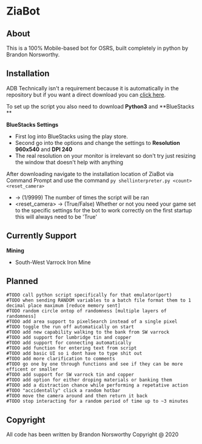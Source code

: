 # ZiaBot

## About

This is a 100% Mobile-based bot for OSRS, built completely in python by Brandon Norsworthy.

## Installation

ADB Technically isn't a requirement because it is automatically in the repository but if you want a direct download you can [click here](https://dl.google.com/android/repository/platform-tools-latest-windows.zip).

To set up the script you also need to download **Python3** and **BlueStacks **

**BlueStacks Settings**
* First log into BlueStacks using the play store.
* Second go into the options and change the settings to **Resolution 960x540** and **DPI 240**
* The real resolution on your monitor is irrelevant so don't try just resizing the window that doesn't help with anything

After downloading navigate to the installation location of ZiaBot via Command Prompt and use the command `py shellinterpreter.py <count> <reset_camera>`
* <count> -> (1/9999) The number of times the script will be ran
* <reset_camera> -> (True/False) Whether or not you need your game set to the specific settings for the bot to work correctly on the first startup this will always need to be 'True'

## Currently Support

**Mining**
* South-West Varrock Iron Mine

## Planned
```
#TODO call python script specifically for that emulator(port)
#TODO when sending RANDOM variables to a batch file format them to 1 decimal place maximum [reduce memory sent]
#TODO random circle ontop of randomness [multiple layers of randomness]
#TODO add area support to pixelSearch instead of a single pixel
#TODO toggle the run off automatically on start
#TODO add new capability walking to the bank from SW varrock
#TODO add support for lumbridge tin and copper
#TODO add support for connecting automatically
#TODO add function for entering text from script
#TODO add basic UI so i dont have to type shit out
#TODO add more clarification to comments
#TODO go one by one through functions and see if they can be more efficent or smaller
#TODO add support for SW varrock tin and copper
#TODO add option for either droping materials or banking them
#TODO add a distraction chance while performing a repetative action
#TODO "accidentally" click a random hotbar
#TODO move the camera around and then return it back
#TODO stop interacting for a random period of time up to ~3 minutes
```

## Copyright
All code has been written by Brandon Norsworthy Copyright @ 2020